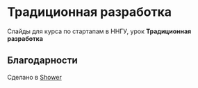 # Традиционная разработка

Слайды для курса по стартапам в ННГУ, урок **Традиционная разработка**

## Благодарности

Сделано в [Shower](https://github.com/shower/shower)
